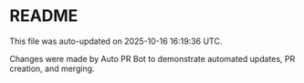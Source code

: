 # README

This file was auto-updated on 2025-10-16 16:19:36 UTC.

Changes were made by Auto PR Bot to demonstrate automated updates, PR creation, and merging.

